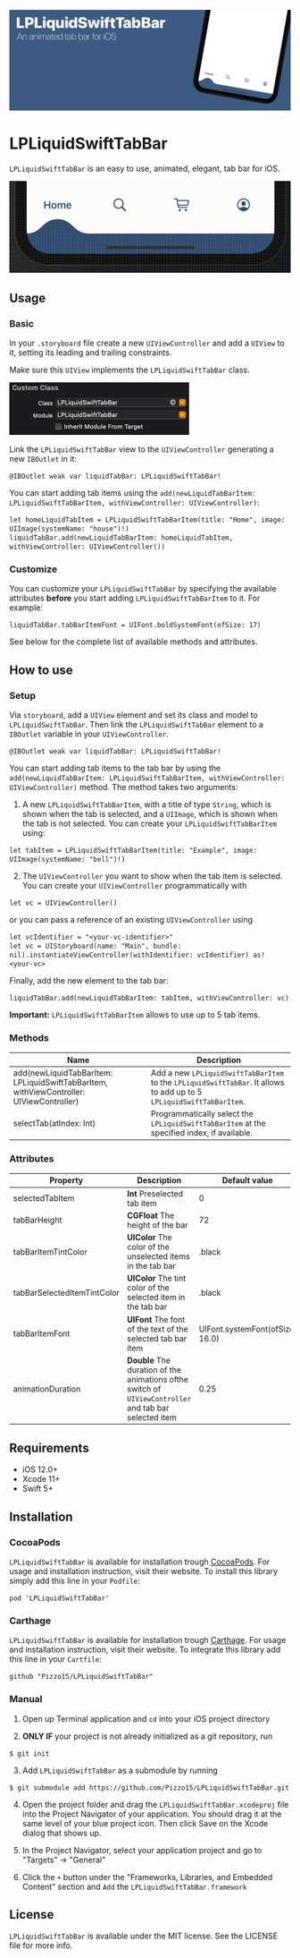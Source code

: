 
![Banner](https://github.com/Pizzo15/LPLiquidSwiftTabBar/blob/main/images/banner.jpg)

# LPLiquidSwiftTabBar

`LPLiquidSwiftTabBar` is an easy to use, animated, elegant, tab bar for iOS.

![LPLiquidSwiftTabBar](https://github.com/Pizzo15/LPLiquidSwiftTabBar/blob/main/images/banner_video_new.gif)

## Usage

### Basic

In your `.storyboard` file create a new `UIViewController` and add a `UIView` to it, setting its leading and trailing constraints.

Make sure this `UIView` implements the `LPLiquidSwiftTabBar` class.

![Class](https://github.com/Pizzo15/LPLiquidSwiftTabBar/blob/main/images/class_module.png)

Link the `LPLiquidSwiftTabBar` view to the `UIViewController` generating a new `IBOutlet` in it:
```
@IBOutlet weak var liquidTabBar: LPLiquidSwiftTabBar!
```

You can start adding tab items using the `add(newLiquidTabBarItem: LPLiquidSwiftTabBarItem, withViewController: UIViewController)`:
```
let homeLiquidTabItem = LPLiquidSwiftTabBarItem(title: "Home", image:  UIImage(systemName: "house")!)
liquidTabBar.add(newLiquidTabBarItem: homeLiquidTabItem, withViewController: UIViewController())
```

### Customize 

You can customize your `LPLiquidSwiftTabBar` by specifying the available attributes **before** you start adding `LPLiquidSwiftTabBarItem` to it.
For example:
```
liquidTabBar.tabBarItemFont = UIFont.boldSystemFont(ofSize: 17)
```

See below for the complete list of available methods and attributes.

## How to use 

### Setup

Via `storyboard`, add a `UIView` element and set its class and model to `LPLiquidSwiftTabBar`.
Then link the `LPLiquidSwiftTabBar` element to a `IBOutlet` variable in your `UIViewController`.
```
@IBOutlet weak var liquidTabBar: LPLiquidSwiftTabBar!
```

You can start adding tab items to the tab bar by using the `add(newLiquidTabBarItem: LPLiquidSwiftTabBarItem, withViewController: UIViewController)` method.
The method takes two arguments:

1. A new `LPLiquidSwiftTabBarItem`, with a title of type `String`, which is shown when the tab is selected, and a `UIImage`, which is shown when the tab is not selected. 
You can create your `LPLiquidSwiftTabBarItem` using:
```
let tabItem = LPLiquidSwiftTabBarItem(title: "Example", image:  UIImage(systemName: "bell")!)
```

2. The `UIViewController` you want to show when the tab item is selected. You can create your `UIViewController` programmatically with 
```
let vc = UIViewController()
```
or you can pass a reference of an existing `UIViewController` using 
```
let vcIdentifier = "<your-vc-identifier>"
let vc = UIStoryboard(name: "Main", bundle: nil).instantiateViewController(withIdentifier: vcIdentifier) as! <your-vc>
```

Finally, add the new element to the tab bar:
```
liquidTabBar.add(newLiquidTabBarItem: tabItem, withViewController: vc)
```

**Important:** `LPLiquidSwiftTabBarItem` allows to use up to 5 tab items.

### Methods

Name | Description
---- | -----------
add(newLiquidTabBarItem: LPLiquidSwiftTabBarItem, withViewController: UIViewController) | Add a new `LPLiquidSwiftTabBarItem` to the `LPLiquidSwiftTabBar`. It allows to add up to 5 `LPLiquidSwiftTabBarItem`.
selectTab(atIndex: Int) | Programmatically select the `LPLiquidSwiftTabBarItem` at the specified index, if available.

### Attributes

Property | Description | Default value
-------- | ----------- | -------------
selectedTabItem | **Int** Preselected tab item | 0
tabBarHeight | **CGFloat** The height of the bar | 72
tabBarItemTintColor | **UIColor** The color of the unselected items in the tab bar | .black
tabBarSelectedItemTintColor | **UIColor** The tint color of the selected item in the tab bar | .black
tabBarItemFont | **UIFont** The font of the text of the selected tab bar item | UIFont.systemFont(ofSize: 16.0)
animationDuration | **Double** The duration of the animations ofthe switch of `UIViewController` and tab bar selected item | 0.25

## Requirements
* iOS 12.0+
* Xcode 11+
* Swift 5+

## Installation 

### CocoaPods

`LPLiquidSwiftTabBar` is available for installation trough [CocoaPods](https://cocoapods.org). For usage and installation instruction, visit their website.
To install this library simply add this line in your `Podfile`:
```
pod 'LPLiquidSwiftTabBar'
```

### Carthage

`LPLiquidSwiftTabBar` is available for installation trough [Carthage](https://github.com/Carthage/Carthage). For usage and installation instruction, visit their website.
To integrate this library add this line in your `Cartfile`:
```
github "Pizzo15/LPLiquidSwiftTabBar"
```

### Manual

1. Open up Terminal application and `cd` into your iOS project directory

2. **ONLY IF** your project is not already initialized as a git repository, run
```
$ git init
```

3. Add `LPLiquidSwiftTabBar` as a submodule by running
```
$ git submodule add https://github.com/Pizzo15/LPLiquidSwiftTabBar.git
```

4. Open the project folder and drag the `LPLiquidSwiftTabBar.xcodeproj` file into the Project Navigator of your application.
You should drag it at the same level of your blue project icon.
Then click Save on the Xcode dialog that shows up.

5. In the Project Navigator, select your application project and go to "Targets" -> "General"

6. Click the `+` button under the "Frameworks, Libraries, and Embedded Content" section and `Add` the `LPLiquidSwiftTabBar.framework`

## License

`LPLiquidSwiftTabBar` is available under the MIT license. See the LICENSE file for more info.
